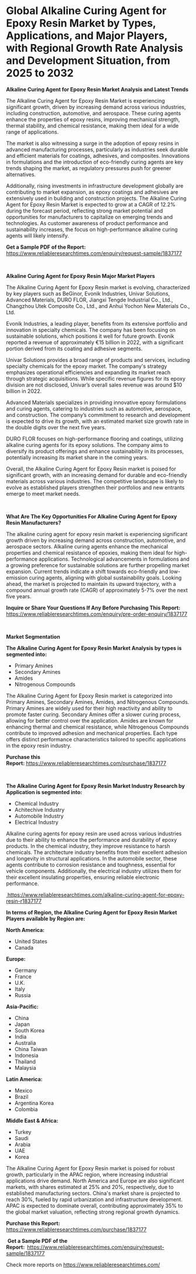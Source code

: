 <p><h1>Global Alkaline Curing Agent for Epoxy Resin Market by Types, Applications, and Major Players, with Regional Growth Rate Analysis and Development Situation, from 2025 to 2032</h1></p><p><strong>Alkaline Curing Agent for Epoxy Resin Market Analysis and Latest Trends</strong></p>
<p><p>The Alkaline Curing Agent for Epoxy Resin Market is experiencing significant growth, driven by increasing demand across various industries, including construction, automotive, and aerospace. These curing agents enhance the properties of epoxy resins, improving mechanical strength, thermal stability, and chemical resistance, making them ideal for a wide range of applications. </p><p>The market is also witnessing a surge in the adoption of epoxy resins in advanced manufacturing processes, particularly as industries seek durable and efficient materials for coatings, adhesives, and composites. Innovations in formulations and the introduction of eco-friendly curing agents are key trends shaping the market, as regulatory pressures push for greener alternatives. </p><p>Additionally, rising investments in infrastructure development globally are contributing to market expansion, as epoxy coatings and adhesives are extensively used in building and construction projects. The Alkaline Curing Agent for Epoxy Resin Market is expected to grow at a CAGR of 12.2% during the forecast period, reflecting strong market potential and opportunities for manufacturers to capitalize on emerging trends and technologies. As customer awareness of product performance and sustainability increases, the focus on high-performance alkaline curing agents will likely intensify.</p></p>
<p><strong>Get a Sample PDF of the Report:&nbsp;</strong> <a href="https://www.reliableresearchtimes.com/enquiry/request-sample/1837177?utm_campaign=3518&utm_medium=2&utm_source=Github&utm_content=ia&utm_term=03042025&utm_id=alkaline-curing-agent-for-epoxy-resin">https://www.reliableresearchtimes.com/enquiry/request-sample/1837177</a></p>
<p>&nbsp;</p>
<p><strong>Alkaline Curing Agent for Epoxy Resin Major Market Players</strong></p>
<p><p>The Alkaline Curing Agent for Epoxy Resin market is evolving, characterized by key players such as BeGinor, Evonik Industries, Univar Solutions, Advanced Materials, DURO FLOR, Jiangxi Tengde Industrial Co., Ltd., Changzhou Utek Composite Co., Ltd., and Anhui Yochon New Materials Co., Ltd. </p><p>Evonik Industries, a leading player, benefits from its extensive portfolio and innovation in specialty chemicals. The company has been focusing on sustainable solutions, which positions it well for future growth. Evonik reported a revenue of approximately €15 billion in 2022, with a significant portion derived from its coating and adhesive segments.</p><p>Univar Solutions provides a broad range of products and services, including specialty chemicals for the epoxy market. The company's strategy emphasizes operational efficiencies and expanding its market reach through strategic acquisitions. While specific revenue figures for its epoxy division are not disclosed, Univar’s overall sales revenue was around $10 billion in 2022.</p><p>Advanced Materials specializes in providing innovative epoxy formulations and curing agents, catering to industries such as automotive, aerospace, and construction. The company’s commitment to research and development is expected to drive its growth, with an estimated market size growth rate in the double digits over the next five years.</p><p>DURO FLOR focuses on high-performance flooring and coatings, utilizing alkaline curing agents for its epoxy solutions. The company aims to diversify its product offerings and enhance sustainability in its processes, potentially increasing its market share in the coming years.</p><p>Overall, the Alkaline Curing Agent for Epoxy Resin market is poised for significant growth, with an increasing demand for durable and eco-friendly materials across various industries. The competitive landscape is likely to evolve as established players strengthen their portfolios and new entrants emerge to meet market needs.</p></p>
<p>&nbsp;</p>
<p><strong>What Are The Key Opportunities For Alkaline Curing Agent for Epoxy Resin Manufacturers?</strong></p>
<p><p>The alkaline curing agent for epoxy resin market is experiencing significant growth driven by increasing demand across construction, automotive, and aerospace sectors. Alkaline curing agents enhance the mechanical properties and chemical resistance of epoxies, making them ideal for high-performance applications. Technological advancements in formulations and a growing preference for sustainable solutions are further propelling market expansion. Current trends indicate a shift towards eco-friendly and low-emission curing agents, aligning with global sustainability goals. Looking ahead, the market is projected to maintain its upward trajectory, with a compound annual growth rate (CAGR) of approximately 5-7% over the next five years.</p></p>
<p><strong>Inquire or Share Your Questions If Any Before Purchasing This Report:</strong> <a href="https://www.reliableresearchtimes.com/enquiry/pre-order-enquiry/1837177?utm_campaign=3518&utm_medium=2&utm_source=Github&utm_content=ia&utm_term=03042025&utm_id=alkaline-curing-agent-for-epoxy-resin">https://www.reliableresearchtimes.com/enquiry/pre-order-enquiry/1837177</a></p>
<p>&nbsp;</p>
<p><strong>Market Segmentation</strong></p>
<p><strong>The Alkaline Curing Agent for Epoxy Resin Market Analysis by types is segmented into:</strong></p>
<p><ul><li>Primary Amines</li><li>Secondary Amines</li><li>Amides</li><li>Nitrogenous Compounds</li></ul></p>
<p><p>The Alkaline Curing Agent for Epoxy Resin market is categorized into Primary Amines, Secondary Amines, Amides, and Nitrogenous Compounds. Primary Amines are widely used for their high reactivity and ability to promote faster curing. Secondary Amines offer a slower curing process, allowing for better control over the application. Amides are known for enhancing thermal and chemical resistance, while Nitrogenous Compounds contribute to improved adhesion and mechanical properties. Each type offers distinct performance characteristics tailored to specific applications in the epoxy resin industry.</p></p>
<p><strong>Purchase this Report:&nbsp;</strong><a href="https://www.reliableresearchtimes.com/purchase/1837177?utm_campaign=3518&utm_medium=2&utm_source=Github&utm_content=ia&utm_term=03042025&utm_id=alkaline-curing-agent-for-epoxy-resin">https://www.reliableresearchtimes.com/purchase/1837177</a></p>
<p>&nbsp;</p>
<p><strong>The Alkaline Curing Agent for Epoxy Resin Market Industry Research by Application is segmented into:</strong></p>
<p><ul><li>Chemical Industry</li><li>Achitechive Industry</li><li>Automobile Industry</li><li>Electrical Industry</li></ul></p>
<p><p>Alkaline curing agents for epoxy resin are used across various industries due to their ability to enhance the performance and durability of epoxy products. In the chemical industry, they improve resistance to harsh chemicals. The architecture industry benefits from their excellent adhesion and longevity in structural applications. In the automobile sector, these agents contribute to corrosion resistance and toughness, essential for vehicle components. Additionally, the electrical industry utilizes them for their excellent insulating properties, ensuring reliable electronic performance.</p></p>
<p><a href="https://www.reliableresearchtimes.com/alkaline-curing-agent-for-epoxy-resin-r1837177?utm_campaign=3518&utm_medium=2&utm_source=Github&utm_content=ia&utm_term=03042025&utm_id=alkaline-curing-agent-for-epoxy-resin">&nbsp;https://www.reliableresearchtimes.com/alkaline-curing-agent-for-epoxy-resin-r1837177</a></p>
<p><strong>In terms of Region, the Alkaline Curing Agent for Epoxy Resin Market Players available by Region are:</strong></p>
<p>
    <p> <strong> North America: </strong>
        <ul>
            <li>United States</li>
            <li>Canada</li>
        </ul>
        </p> 
    <p> <strong> Europe: </strong>
        <ul>
            <li>Germany</li>
            <li>France</li>
            <li>U.K.</li>
            <li>Italy</li>
            <li>Russia</li>
        </ul>
        </p> 
    <p> <strong> Asia-Pacific: </strong>
        <ul>
            <li>China</li>
            <li>Japan</li>
            <li>South Korea</li>
            <li>India</li>
            <li>Australia</li>
            <li>China Taiwan</li>
            <li>Indonesia</li>
            <li>Thailand</li>
            <li>Malaysia</li>
        </ul>
        </p> 
    <p> <strong> Latin America: </strong>
        <ul>
            <li>Mexico</li>
            <li>Brazil</li>
            <li>Argentina Korea</li>
            <li>Colombia</li>
        </ul>
        </p> 
    <p> <strong> Middle East & Africa: </strong>
        <ul>
            <li>Turkey</li>
            <li>Saudi</li>
            <li>Arabia</li>
            <li>UAE</li>
            <li>Korea</li>
        </ul>
    </p>
    </p>
<p><p>The Alkaline Curing Agent for Epoxy Resin market is poised for robust growth, particularly in the APAC region, where increasing industrial applications drive demand. North America and Europe are also significant markets, with shares estimated at 25% and 20%, respectively, due to established manufacturing sectors. China's market share is projected to reach 30%, fueled by rapid urbanization and infrastructure development. APAC is expected to dominate overall, contributing approximately 35% to the global market valuation, reflecting strong regional growth dynamics.</p></p>
<p><strong>Purchase this Report: </strong><a href="https://www.reliableresearchtimes.com/purchase/1837177?utm_campaign=3518&utm_medium=2&utm_source=Github&utm_content=ia&utm_term=03042025&utm_id=alkaline-curing-agent-for-epoxy-resin">https://www.reliableresearchtimes.com/purchase/1837177</a></p>
<p>&nbsp;<strong>Get a Sample PDF of the Report:&nbsp;&nbsp;</strong><a href="https://www.reliableresearchtimes.com/enquiry/request-sample/1837177?utm_campaign=3518&utm_medium=2&utm_source=Github&utm_content=ia&utm_term=03042025&utm_id=alkaline-curing-agent-for-epoxy-resin">https://www.reliableresearchtimes.com/enquiry/request-sample/1837177</a></p>
<p><strong></strong></p>
<p>Check more reports on <a href="https://www.reliableresearchtimes.com/?utm_campaign=3518&utm_medium=2&utm_source=Github&utm_content=ia&utm_term=03042025&utm_id=alkaline-curing-agent-for-epoxy-resin">https://www.reliableresearchtimes.com/</a></p>